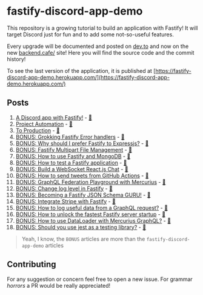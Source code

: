 # fastify-discord-app-demo

This repository is a growing tutorial to build an application with Fastify!
It will target Discord just for fun and to add some not-so-useful features.

Every upgrade will be documented and posted on [dev.to](https://dev.to/eomm) and now on the new [backend.cafe/](https://backend.cafe/) site!
Here you will find the source code and the commit history!

To see the last version of the application, it is published at [https://fastify-discord-app-demo.herokuapp.com/](https://fastify-discord-app-demo.herokuapp.com/) 

## Posts

1. [A Discord app with Fastify!](https://dev.to/eomm/a-discord-app-with-fastify-3h8c) - [📝](./posts/01-init-application.md)
1. [Project Automation](https://dev.to/eomm/project-automation-2bee) - [📝](./posts/02-project-automation.md)
1. [To Production](https://dev.to/eomm/fastify-demo-goes-to-production-499c) - [📝](./posts/03-to-production.md)
1. [BONUS: Grokking Fastify Error handlers](https://dev.to/eomm/fastify-error-handlers-53ol) - [📝](./posts/bonus-error-handler.md)
1. [BONUS: Why should I prefer Fastify to Expressjs?](https://dev.to/eomm/why-should-i-prefer-fastify-to-expressjs-44c4) - [📝](./posts/bonus-why-fastify.md)
1. [BONUS: Fastify Multipart File Management](https://backend.cafe/fastify-multipart-upload) - [📝](./posts/bonus-multipart-breakdown.md)
1. [BONUS: How to use Fastify and MongoDB](https://backend.cafe/how-to-use-fastify-and-mongodb) - [📝](./posts/bonus-mongodb.md)
1. [BONUS: How to test a Fastify application](https://backend.cafe/how-to-test-a-fastify-application) - [📝](./posts/bonus-mongodb-test.md)
1. [BONUS: Build a WebSocket React.js Chat](https://backend.cafe/fastify-websocket-react-chat) - [📝](./posts/bonus-web-socket-chat.md)
1. [BONUS: How to send tweets from GitHub Actions](https://backend.cafe/how-to-send-tweets-from-github-actions) - [📝](./posts/bonus-tweet-new-releases.md)
1. [BONUS: GraphQL Federation Playground with Mercurius](https://backend.cafe/graphql-federation-playground-with-mercurius) - [📝](./bonus/graphql-federation/README.md)
1. [BONUS: Change log level in Fastify](https://backend.cafe/how-to-change-the-log-level-at-runtime-in-fastify) - [📝](./posts/bonus-change-log-level.md)
1. [BONUS: Becoming a Fastify JSON Schema GURU!](https://backend.cafe/becoming-a-fastify-json-schema-guru) - [📝](./posts/bonus-schema-guru.md)
1. [BONUS: Integrate Stripe with Fastify](https://backend.cafe/integrate-stripe-with-fastify) - [📝](./posts/bonus-stripe.md)
1. [BONUS: How to log useful data from a GraphQL request?](https://backend.cafe/how-to-log-useful-data-from-a-graphql-request) - [📝](./posts/bonus-mercurius-logging.md)
1. [BONUS: How to unlock the fastest Fastify server startup](https://backend.cafe/how-to-unlock-the-fastest-fastify-server-startup) - [📝](./posts/bonus-faster-startup.md)
1. [BONUS: How to use DataLoader with Mercurius GraphQL?](https://backend.cafe/how-to-use-dataloader-with-mercurius-graphql) - [📝](./posts/bonus-mercurius-loaders.md)
1. [BONUS: Should you use jest as a testing library?](https://backend.cafe/should-you-use-jest-as-a-testing-library) - [📝](./posts/bonus-jest-instanceof.md)


> Yeah, I know, the `BONUS` articles are more than the `fastify-discord-app-demo` articles

## Contributing

For any suggestion or concern feel free to open a new issue.
For grammar _horrors_ a PR would be really appreciated!
